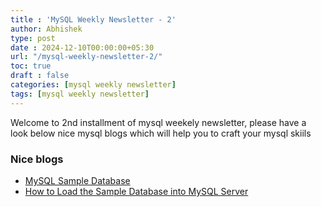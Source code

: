 ```yaml
---
title : 'MySQL Weekly Newsletter - 2'
author: Abhishek
type: post
date : 2024-12-10T00:00:00+05:30
url: "/mysql-weekly-newsletter-2/"
toc: true
draft : false
categories: [mysql weekly newsletter]
tags: [mysql weekly newsletter]
---
```


Welcome to 2nd installment of mysql weekely newsletter, please have a look below nice mysql blogs which will
help you to craft your mysql skiils

### Nice blogs

* [MySQL Sample Database](https://www.mysqltutorial.org/getting-started-with-mysql/mysql-sample-database/)
* [How to Load the Sample Database into MySQL Server](https://www.mysqltutorial.org/getting-started-with-mysql/how-to-load-sample-database-into-mysql-database-server/)

